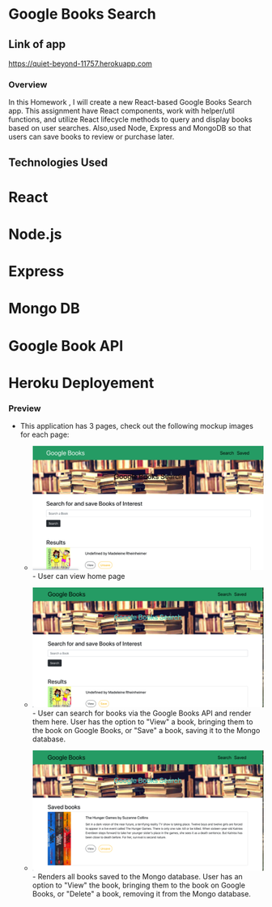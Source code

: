 # Google Books Search
## Link of app 
https://quiet-beyond-11757.herokuapp.com
### Overview

In this Homework , I will  create a new React-based Google Books Search app. This assignment have  React components, work with helper/util functions, and utilize React lifecycle methods to query and display books based on user searches. Also,used Node, Express and MongoDB so that users can save books to review or purchase later.

## Technologies Used 
# React
# Node.js
# Express 
# Mongo DB
# Google Book API 
# Heroku Deployement



### Preview

* This application has 3 pages, check out the following mockup images for each page:
  
  * ![Home ](/client/Images/Home.png) - User can view home page 




  * ![Search](/client/Images/Search.png) - User can search for books via the Google Books API and render them here. User has the option to "View" a book, bringing them to the book on Google Books, or "Save" a book, saving it to the Mongo database.





  * ![Saved](/client/Images/Saved.png) - Renders all books saved to the Mongo database. User has an option to "View" the book, bringing them to the book on Google Books, or "Delete" a book, removing it from the Mongo database.


